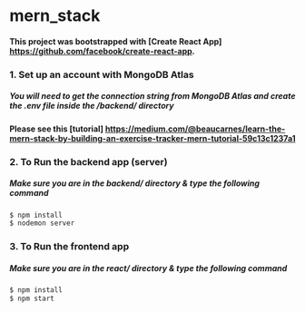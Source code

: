 # mern_stack
#### This project was bootstrapped with [Create React App] https://github.com/facebook/create-react-app.

### 1. Set up an account with MongoDB Atlas
##### You will need to get the connection string from MongoDB Atlas and create the .env file inside the /backend/ directory
#### Please see this [tutorial]  https://medium.com/@beaucarnes/learn-the-mern-stack-by-building-an-exercise-tracker-mern-tutorial-59c13c1237a1

### 2. To Run the backend app (server)
##### Make sure you are in the backend/ directory & type the following command

```sh
$ npm install
$ nodemon server
```
### 3. To Run the frontend app
##### Make sure you are in the react/ directory & type the following command

```sh
$ npm install
$ npm start
```